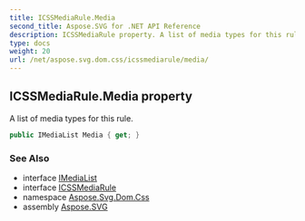 ```yaml
---
title: ICSSMediaRule.Media
second_title: Aspose.SVG for .NET API Reference
description: ICSSMediaRule property. A list of media types for this rule
type: docs
weight: 20
url: /net/aspose.svg.dom.css/icssmediarule/media/
---
```

## ICSSMediaRule.Media property

A list of media types for this rule.

```csharp
public IMediaList Media { get; }
```

### See Also

* interface [IMediaList](../../imedialist/)
* interface [ICSSMediaRule](../)
* namespace [Aspose.Svg.Dom.Css](../../icssmediarule/)
* assembly [Aspose.SVG](../../../)
